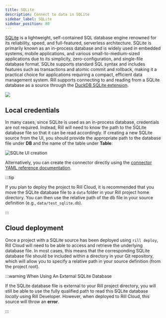 ```yaml
---
title: SQLite
description: Connect to data in SQLite
sidebar_label: SQLite
sidebar_position: 80
---
```


<!-- WARNING: There are links to this page in source code. If you move it, find and replace the links and consider adding a redirect in docusaurus.config.js. -->

[SQLite](https://www.sqlite.org/about.html) is a lightweight, self-contained SQL database engine renowned for its reliability, speed, and full-featured, serverless architecture. SQLite is primarily known as an in-process database and is widely used in embedded systems, mobile applications, and various small-to-medium-sized applications due to its simplicity, zero-configuration, and single-file database format. SQLite supports standard SQL syntax and includes features such as transactions and atomic commit and rollback, making it a practical choice for applications requiring a compact, efficient data management system. Rill supports connecting to and reading from a SQLite database as a source through the [DuckDB SQLite extension](https://duckdb.org/docs/extensions/sqlite.html).

<img src='/img/connect/connectors/sqlite/sqlite.png' class='centered' />
<br />

## Local credentials

In many cases, since SQLite is used as an in-process database, credentials are not required. Instead, Rill will need to know the path to the SQLite database file so that it can be read accordingly. If creating a new SQLite source from the UI, you should provide the appropriate path to the database file under **DB** and the name of the table under **Table**:

![SQLite UI creation](/img/connect/connectors/sqlite/sqlite_example.png)

Alternatively, you can create the connector directly using the [connector YAML reference documentation](/reference/project-files/connectors#sqlite). 


:::tip

If you plan to deploy the project to Rill Cloud, it is recommended that you move the SQLite database file to a `data` folder in your Rill project home directory. You can then use the relative path of the db file in your source definition (e.g., `data/test_sqlite.db`).

:::

## Cloud deployment

Once a project with a SQLite source has been deployed using `rill deploy`, Rill Cloud will need to be able to access and retrieve the underlying database file. In most cases, this means that the corresponding SQLite database file should be included within a directory in your Git repository, which will allow you to specify a relative path in your source definition (from the project root).

:::warning When Using An External SQLite Database

If the SQLite database file is external to your Rill project directory, you will still be able to use the fully qualified path to read this SQLite database _locally_ using Rill Developer. However, when deployed to Rill Cloud, this source will throw an **error**.

:::